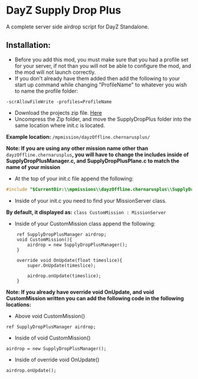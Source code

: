 # DayZ Supply Drop Plus
A complete server side airdrop script for DayZ Standalone.

## Installation:
- Before you add this mod, you must make sure that you had a profile set for your server, if not than you will not be able to configure the mod, and the mod will not launch correctly.
- If you don't already have them added then add the following to your start up command while changing "ProfileName" to whatever you wish to name the profile folder:
```
-scrAllowFileWrite -profiles=ProfileName
```

- Download the projects zip file. [Here](https://github.com/VanillaPlusPlus/SupplyDropPlus/archive/master.zip)
- Uncompress the Zip folder, and move the SupplyDropPlus folder into the same location where init.c is located.

**Example location:** ```/mpmission/dayzOffline.chernarusplus/```

**Note: If you are using any other mission name other than** ```dayzOffline.chernarusplus```**, you will have to change the includes inside of SupplyDropPlusManager.c, and SupplyDropPlusPlane.c to match the name of your mission**

- At the top of your init.c file append the following:

```c
#include "$CurrentDir:\\mpmissions\\dayzOffline.chernarusplus\\SupplyDropPlus\\SupplyDropPlusManager.c"
```

- Inside of your init.c you need to find your MissionServer class.

**By default, it displayed as:** ```class CustomMission : MissionServer```

- Inside of your CustomMission class append the following:
```
	ref SupplyDropPlusManager airdrop;
	void CustomMission(){
		airdrop = new SupplyDropPlusManager();
	}

	override void OnUpdate(float timeslice){
		super.OnUpdate(timeslice);

		airdrop.onUpdate(timeslice);
	}
```

**Note: If you already have override void OnUpdate, and void CustomMission written you can add the following code in the following locations:**

- Above void CustomMission()
```
ref SupplyDropPlusManager airdrop;
```

- Inside of void CustomMission()
```
airdrop = new SupplyDropPlusManager();
```

- Inside of override void OnUpdate()
```
airdrop.onUpdate();
```


